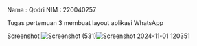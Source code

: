 Nama : Qodri
NIM : 220040257

Tugas pertemuan 3 membuat layout aplikasi WhatsApp

Screenshot
![Screenshot (531)](https://github.com/user-attachments/assets/24adb544-7528-4f96-974d-5608e43d311b)![Screenshot 2024-11-01 120351](https://github.com/user-attachments/assets/aa4c4880-4ad6-465d-b080-be9433e4cd8e)
